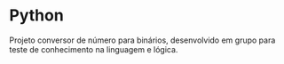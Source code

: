 # Python
 Projeto conversor de número para binários, desenvolvido em grupo para teste de conhecimento na linguagem e lógica.
